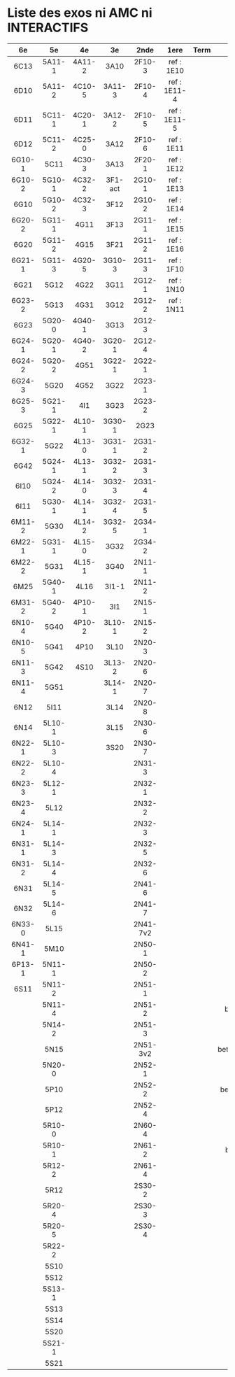 # Liste des exos ni AMC ni INTERACTIFS

|6e|5e|4e|3e|2nde|1ere|Term|Reste|
|:-:|:-:|:-:|:-:|:-:|:-:|:-:|:-:|
|6C13|5A11-1|4A11-2|3A10|2F10-3|ref : 1E10||MG32_3F13|
|6D10|5A11-2|4C10-5|3A11-3|2F10-4|ref : 1E11-4||CM020|
|6D11|5C11-1|4C20-1|3A12-2|2F10-5|ref : 1E11-5||CM021|
|6D12|5C11-2|4C25-0|3A12|2F10-6|ref : 1E11||ExC100|
|6G10-1|5C11|4C30-3|3A13|2F20-1|ref : 1E12||HPC100|
|6G10-2|5G10-1|4C32-2|3F1-act|2G10-1|ref : 1E13||PEA11-1|
|6G10|5G10-2|4C32-3|3F12|2G10-2|ref : 1E14||PEA11|
|6G20-2|5G11-1|4G11|3F13|2G11-1|ref : 1E15||PEA12|
|6G20|5G11-2|4G15|3F21|2G11-2|ref : 1E16||PEA13|
|6G21-1|5G11-3|4G20-5|3G10-3|2G11-3|ref : 1F10||PEG20|
|6G21|5G12|4G22|3G11|2G12-1|ref : 1N10||PEG21|
|6G23-2|5G13|4G31|3G12|2G12-2|ref : 1N11||PEG22|
|6G23|5G20-0|4G40-1|3G13|2G12-3|||PEG23|
|6G24-1|5G20-1|4G40-2|3G20-1|2G12-4|||PEG24|
|6G24-2|5G20-2|4G51|3G22-1|2G22-1|||P003|
|6G24-3|5G20|4G52|3G22|2G23-1|||P004|
|6G25-3|5G21-1|4I1|3G23|2G23-2|||P005|
|6G25|5G22-1|4L10-1|3G30-1|2G23|||P006|
|6G32-1|5G22|4L13-0|3G31-1|2G31-2|||P007|
|6G42|5G24-1|4L13-1|3G32-2|2G31-3|||P008|
|6I10|5G24-2|4L14-0|3G32-3|2G31-4|||P009|
|6I11|5G30-1|4L14-1|3G32-4|2G31-5|||P010|
|6M11-2|5G30|4L14-2|3G32-5|2G34-1|||P011|
|6M22-1|5G31-1|4L15-0|3G32|2G34-2|||P012|
|6M22-2|5G31|4L15-1|3G40|2N11-1|||P013|
|6M25|5G40-1|4L16|3I1-1|2N11-2|||P014|
|6M31-2|5G40-2|4P10-1|3I1|2N15-1|||beta2F31|
|6N10-4|5G40|4P10-2|3L10-1|2N15-2|||beta2N60-X1|
|6N10-5|5G41|4P10|3L10|2N20-3|||beta2N60-X2|
|6N11-3|5G42|4S10|3L13-2|2N20-6|||beta3F23|
|6N11-4|5G51||3L14-1|2N20-7|||beta3G15|
|6N12|5I11||3L14|2N20-8|||beta3G41|
|6N14|5L10-1||3L15|2N30-6|||beta3s21|
|6N22-1|5L10-3||3S20|2N30-7|||beta4C31|
|6N22-2|5L10-4|||2N31-3|||beta4G12|
|6N23-3|5L12-1|||2N32-1|||beta4G20-3|
|6N23-4|5L12|||2N32-2|||beta4G20-4|
|6N24-1|5L14-1|||2N32-3|||beta6C33-1|
|6N31-1|5L14-3|||2N32-5|||beta6test2|
|6N31-2|5L14-4|||2N32-6|||beta6test2021|
|6N31|5L14-5|||2N41-6|||betaAsymptotesObliques|
|6N32|5L14-6|||2N41-7|||betaEqCarreDansC|
|6N33-0|5L15|||2N41-7v2|||betaEqValAbs|
|6N41-1|5M10|||2N50-1|||betaEquationsLog|
|6P13-1|5N11-1|||2N50-2|||betaExo3d|
|6S11|5N11-2|||2N51-1|||betaExoSimpleMatthieu|
||5N11-4|||2N51-2|||betaModele10_simple_question-reponse|
||5N14-2|||2N51-3|||betaModele11_parametrable|
||5N15|||2N51-3v2|||betaModele20_plusieurs_types_de_questions|
||5N20-0|||2N52-1|||betaModele21_parametrables|
||5P10|||2N52-2|||betaModele30_constructions_géométriques|
||5P12|||2N52-4|||betaModele31_parametrables|
||5R10-0|||2N60-4|||betaModele40_tableau_proportionnalite|
||5R10-1|||2N61-2|||betaModele41_tableau_signes_variations|
||5R12-2|||2N61-4|||betaProbaAouB|
||5R12|||2S30-2|||betaProbabilites|
||5R20-4|||2S30-3|||betaPuissances|
||5R20-5|||2S30-4|||betaSpline|
||5R22-2||||||betaSys2x2CombLin|
||5S10||||||betaTracerParabole|
||5S12||||||betarotation3d|
||5S13-1||||||moule_a_exo_mathalea|
||5S13||||||moule_a_exo_mathalea2d|
||5S14||||||c3C10-2|
||5S20||||||c3I11|
||5S21-1||||||c3N10|
||5S21||||||c3N23|
